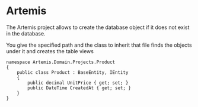 <h1>Artemis</h1>
The Artemis project allows to create the database object if it does not exist in the database.


You give the specified path and the class to inherit that file finds the objects under it and creates the table views


```
namespace Artemis.Domain.Projects.Product
{
    public class Product : BaseEntity, IEntity
    { 
        public decimal UnitPrice { get; set; }
        public DateTime CreatedAt { get; set; } 
    }
}
```
